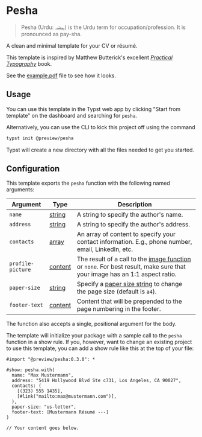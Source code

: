 # Pesha

> Pesha (Urdu: پیشہ) is the Urdu term for occupation/profession. It is pronounced as pay-sha.

A clean and minimal template for your CV or résumé.

This template is inspired by Matthew Butterick's excellent
[_Practical Typography_](https://practicaltypography.com) book.

See the [example.pdf](https://github.com/talal/pesha/blob/main/example.pdf) file to see
how it looks.

## Usage

You can use this template in the Typst web app by clicking "Start from template" on the
dashboard and searching for `pesha`.

Alternatively, you can use the CLI to kick this project off using the command

```sh
typst init @preview/pesha
```

Typst will create a new directory with all the files needed to get you started.

## Configuration

This template exports the `pesha` function with the following named arguments:

| Argument | Type | Description |
| --- | --- | --- |
| `name` | [string] | A string to specify the author's name.  |
| `address` | [string] | A string to specify the author's address. |
| `contacts` | [array] | An array of content to specify your contact information. E.g., phone number, email, LinkedIn, etc. |
| `profile-picture` | [content] | The result of a call to the [image function] or `none`. For best result, make sure that your image has an 1:1 aspect ratio. |
| `paper-size` | [string] | Specify a [paper size string] to change the page size (default is `a4`). |
| `footer-text` | [content] | Content that will be prepended to the page numbering in the footer. |

The function also accepts a single, positional argument for the body.

The template will initialize your package with a sample call to the `pesha` function in a
show rule. If you, however, want to change an existing project to use this template, you
can add a show rule like this at the top of your file:

```typ
#import "@preview/pesha:0.3.0": *

#show: pesha.with(
  name: "Max Mustermann",
  address: "5419 Hollywood Blvd Ste c731, Los Angeles, CA 90027",
  contacts: (
    [(323) 555 1435],
    [#link("mailto:max@mustermann.com")],
  ),
  paper-size: "us-letter",
  footer-text: [Mustermann Résumé ---]
)

// Your content goes below.
```

[array]: https://typst.app/docs/reference/foundations/array/
[content]: https://typst.app/docs/reference/foundations/content/
[string]: https://typst.app/docs/reference/foundations/str/
[paper size string]: https://typst.app/docs/reference/layout/page#parameters-paper
[image function]: https://typst.app/docs/reference/visualize/image/
